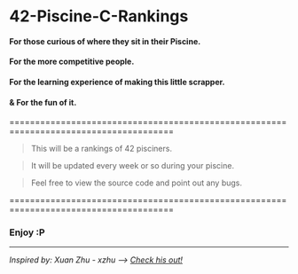 # 42-Piscine-C-Rankings


#### For those curious of where they sit in their Piscine.
#### For the more competitive people.
#### For the learning experience of making this little scrapper.
#### & For the fun of it.

======================================================================================

> This will be a rankings of 42 pisciners.

> It will be updated every week or so during your piscine.

> Feel free to view the source code and point out any bugs.

======================================================================================

### Enjoy :P


-----
_Inspired by: Xuan Zhu - xzhu  ——>  [Check his out!](https://github.com/xlz447/42-Piscine-C-ranking)_

